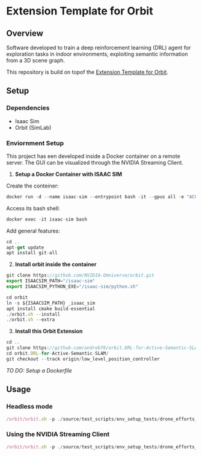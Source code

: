 # Extension Template for Orbit

## Overview

Software developed to train a deep reinforcement learning (DRL) agent for exploration tasks in indoor environments, exploiting semantic information from a 3D scene graph.

This repository is build on topof the [Extension Template for Orbit](https://github.com/isaac-orbit/orbit.ext_template).

## Setup

### Dependencies
- Isaac Sim
- Orbit (SimLab)

### Enviornment Setup
This project has een developed inside a Docker container on a remote server. The GUI can be visualized through the NVIDIA Streaming Client.

1. **Setup a Docker Container with ISAAC SIM**

Create the conteiner:
```js
docker run -d --name isaac-sim --entrypoint bash -it --gpus all -e "ACCEPT_EULA=Y" --rm --network=host     -e "PRIVACY_CONSENT=Y"   -v /home/s3098982/isaac_sim_data:/isaac-sim/data  -v ~/docker/isaac-sim/cache/kit:/isaac-sim/kit/cache:rw     -v ~/docker/isaac-sim/cache/ov:/root/.cache/ov:rw     -v ~/docker/isaac-sim/cache/pip:/root/.cache/pip:rw     -v ~/docker/isaac-sim/cache/glcache:/root/.cache/nvidia/GLCache:rw     -v ~/docker/isaac-sim/cache/computecache:/root/.nv/ComputeCache:rw     -v ~/docker/isaac-sim/logs:/root/.nvidia-omniverse/logs:rw     -v ~/docker/isaac-sim/data:/root/.local/share/ov/data:rw     -v ~/docker/isaac-sim/documents:/root/Documents:rw     nvcr.io/nvidia/isaac-sim:2023.1.1
```
Access its bash shell:
```js
docker exec -it isaac-sim bash
```

Add general features:
```js
cd ..
apt-get update
apt install git-all
```

2. **Install orbit inside the container**

```js
git clone https://github.com/NVIDIA-Omniverse/orbit.git
export ISAACSIM_PATH="/isaac-sim"
export ISAACSIM_PYTHON_EXE="/isaac-sim/python.sh"

cd orbit
ln -s ${ISAACSIM_PATH} _isaac_sim
apt install cmake build-essential
./orbit.sh --install
./orbit.sh --extra
```

3. **Install this Orbit Extension**
```js
cd ..
git clone https://github.com/andrebf6/orbit.DRL-for-Active-Semantic-SLAM.git
cd orbit.DRL-for-Active-Semantic-SLAM/
git checkout --track origin/low_level_position_controller
```


*TO DO: Setup a Dockerfile*

## Usage

### Headless mode
```js
/orbit/orbit.sh -p ./source/test_scripts/env_setup_tests/drone_efforts_base_env.py --headless
```

### Using the NVIDIA Streaming Client
```js
/orbit/orbit.sh -p ./source/test_scripts/env_setup_tests/drone_efforts_base_env.py --livestream=1
```